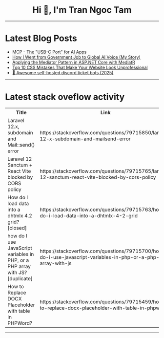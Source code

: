 <h1 align="center">Hi 👋, I'm Tran Ngoc Tam</h1>

---

# Latest Blog Posts 
<!-- BLOG-POST-LIST:START -->
- [MCP - The &quot;USB-C Port&quot; for AI Apps](https://dev.to/ashishsimplecoder/mcp-the-usb-c-port-for-ai-apps-22pg)
- [How I Went from Government Job to Global AI Voice &lpar;My Story&rpar;](https://dev.to/jaideepparashar/how-i-went-from-government-job-to-global-ai-voice-my-story-2mhj)
- [Applying the Mediator Pattern in ASP.NET Core with MediatR](https://dev.to/adrianbailador/applying-the-mediator-pattern-in-aspnet-core-with-mediatr-la3)
- [Top 10 CSS Mistakes That Make Your Website Look Unprofessional](https://dev.to/gouranga-das-khulna/top-10-css-mistakes-that-make-your-website-look-unprofessional-499o)
- [🎫 Awesome self-hosted discord ticket bots &lpar;2025&rpar;](https://dev.to/djj123dj/awesome-self-hosted-discord-ticket-bots-2025-568h)
<!-- BLOG-POST-LIST:END -->

---

# Latest stack oveflow activity
<table>
  <tr><th>Title</th><th>Link</th></tr>
  <!-- STACKOVERFLOW:START --><tr><td>Laravel 12.x, subdomain and Mail::send&lpar;&rpar; error</td><td>https://stackoverflow.com/questions/79715850/laravel-12-x-subdomain-and-mailsend-error</td></tr><tr><td>Laravel 12 Sanctum + React Vite blocked by CORS policy</td><td>https://stackoverflow.com/questions/79715765/laravel-12-sanctum-react-vite-blocked-by-cors-policy</td></tr><tr><td>How do I load data into a dhtmlx 4.2 grid? [closed]</td><td>https://stackoverflow.com/questions/79715763/how-do-i-load-data-into-a-dhtmlx-4-2-grid</td></tr><tr><td>how do I use JavaScript variables in PHP, or a PHP array with JS? [duplicate]</td><td>https://stackoverflow.com/questions/79715700/how-do-i-use-javascript-variables-in-php-or-a-php-array-with-js</td></tr><tr><td>How to Replace DOCX Placeholder with table in PHPWord?</td><td>https://stackoverflow.com/questions/79715459/how-to-replace-docx-placeholder-with-table-in-phpword</td></tr><!-- STACKOVERFLOW:END -->
</table>

---


